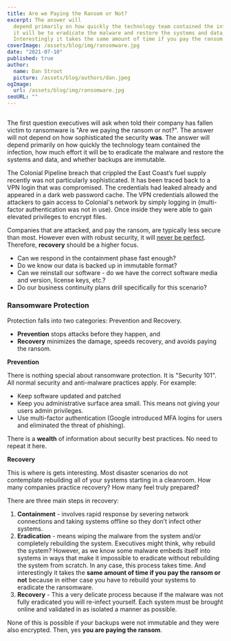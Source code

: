 ```yaml
---
title: Are we Paying the Ransom or Not?
excerpt: The answer will 
  depend primarily on how quickly the technology team contained the infection, how much effort 
  it will be to eradicate the malware and restore the systems and data, and whether backups are immutable.
  Interestingly it takes the same amount of time if you pay the ransom or not!
coverImage: /assets/blog/img/ransomware.jpg
date: "2021-07-10"
published: true
author:
  name: Dan Stroot
  picture: /assets/blog/authors/dan.jpeg
ogImage:
  url: /assets/blog/img/ransomware.jpg
seoURL: ""
---
```


## 

 The first question executives will ask when told their company has fallen victim to ransomware is "Are we paying the ransom or not?". The answer will not depend on how sophisticated the security **was**. The answer will depend primarily on how quickly the technology team contained the infection, how much effort it will be to eradicate the malware and restore the systems and data, and whether backups are immutable.

The Colonial Pipeline breach that crippled the East Coast’s fuel supply recently was not particularly sophisticated. It has been traced back to a VPN login that was compromised. The credentials had leaked already and appeared in a dark web password cache. The VPN credentials allowed the attackers to gain access to Colonial's network by simply logging in (multi-factor authentication was not in use). Once inside they were able to gain elevated privileges to encrypt files.

Companies that are attacked, and pay the ransom, are typically less secure than most. However even with robust security, it will [never be perfect](https://www.danstroot.com/posts/2015-09-26-is-it-secure).  Therefore, **recovery** should be a higher focus.

* Can we respond in the containment phase fast enough?
* Do we know our data is backed up in immutable format?
* Can we reinstall our software - do we have the correct software media and version, license keys, etc.?
* Do our business continuity plans drill specifically for this scenario?

### Ransomware Protection

Protection falls into two categories: Prevention and Recovery.

* **Prevention** stops attacks before they happen, and
* **Recovery** minimizes the damage, speeds recovery, and avoids paying the ransom.

**Prevention**

There is nothing special about ransomware protection. It is "Security 101". All normal security and anti-malware practices apply.  For example:

* Keep software updated and patched
* Keep you administrative surface area small. This means not giving your users admin privileges.
* Use multi-factor authentication (Google introduced MFA logins for users and eliminated the threat of phishing).

There is a **wealth** of information about security best practices.  No need to repeat it here.  
 
**Recovery**

This is where is gets interesting. Most disaster scenarios do not contemplate rebuilding all of your systems starting in a cleanroom. How many companies practice recovery?  How many feel truly prepared? 

There are three main steps in recovery:

1. **Containment** - involves rapid response by severing network connections and taking systems offline so they don’t infect other systems.
2. **Eradication** - means wiping the malware from the system and/or completely rebuilding the system. Executives might think, why rebuild the system? However, as we know some malware embeds itself into systems in ways that make it impossible to eradicate without rebuilding the system from scratch. In any case, this process takes time.  And interestingly it takes the **same amount of time if you pay the ransom or not** because in either case you have to rebuild your systems to eradicate the ransomware. 
3. **Recovery** - This a very delicate process because if the malware was not fully eradicated you will re-infect yourself. Each system must be brought online and validated in as isolated a manner as possible.
 
None of this is possible if your backups were not immutable and they were also encrypted.  Then, yes **you are paying the ransom**. 